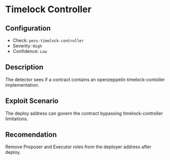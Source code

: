 # Timelock Controller

## Configuration
* Check: `pess-timelock-controller`
* Severity: `High`
* Confidence: `Low`

## Description
The detector sees if a contract contains an openzeppelin timelock-contoller implementation.

## Exploit Scenario
The deploy address can govern the contract bypassing timelock-controller limitations.

## Recomendation
Remove Proposer and Executor roles from the deployer address after deploy. 
